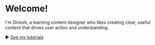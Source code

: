 # Welcome!

I'm Dinesh, a learning content designer who likes creating clear, useful content that drives user action and understanding.

▶️ [See my tutorials](mytechdocs/index.md)